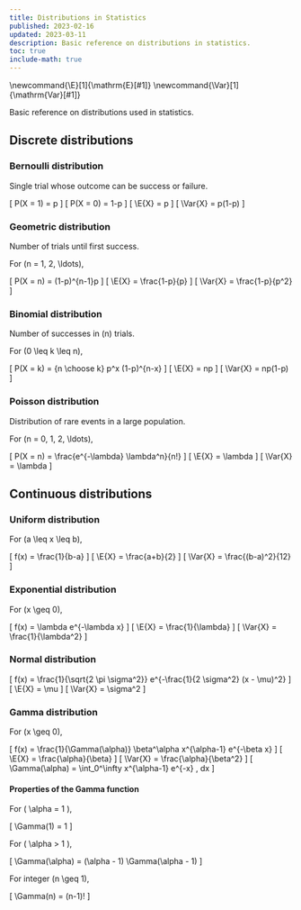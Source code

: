```yaml
---
title: Distributions in Statistics
published: 2023-02-16
updated: 2023-03-11
description: Basic reference on distributions in statistics.
toc: true
include-math: true
---
```


\newcommand{\E}[1]{\mathrm{E}[#1]}
\newcommand{\Var}[1]{\mathrm{Var}[#1]}

Basic reference on distributions used in statistics.

## Discrete distributions

### Bernoulli distribution

Single trial whose outcome can be success or failure.

\[ P(X = 1) = p \]
\[ P(X = 0) = 1-p \]
\[ \E{X} = p \]
\[ \Var{X} = p(1-p) \]

### Geometric distribution

Number of trials until first success.

For \(n = 1, 2, \ldots\),

\[ P(X = n) = (1-p)^{n-1}p \]
\[ \E{X} = \frac{1-p}{p} \]
\[ \Var{X} = \frac{1-p}{p^2} \]

### Binomial distribution

Number of successes in \(n\) trials.

For \(0 \leq k \leq n\),

\[ P(X = k) = {n \choose k} p^x (1-p)^{n-x} \]
\[ \E{X} = np \]
\[ \Var{X} = np(1-p) \]

### Poisson distribution

Distribution of rare events in a large population.

For \(n = 0, 1, 2, \ldots\),

\[ P(X = n) = \frac{e^{-\lambda} \lambda^n}{n!} \]
\[ \E{X} = \lambda \]
\[ \Var{X} = \lambda \]

## Continuous distributions

### Uniform distribution

For \(a \leq x \leq b\),

\[ f(x) = \frac{1}{b-a} \]
\[ \E{X} = \frac{a+b}{2} \]
\[ \Var{X} = \frac{(b-a)^2}{12} \]

### Exponential distribution

For \(x \geq 0\),

\[ f(x) = \lambda e^{-\lambda x} \]
\[ \E{X} = \frac{1}{\lambda} \]
\[ \Var{X} = \frac{1}{\lambda^2} \]

### Normal distribution

\[ f(x) = \frac{1}{\sqrt{2 \pi \sigma^2}} e^{-\frac{1}{2 \sigma^2} (x - \mu)^2} \]
\[ \E{X} = \mu \]
\[ \Var{X} = \sigma^2 \]

### Gamma distribution

For \(x \geq 0\),

\[ f(x) = \frac{1}{\Gamma(\alpha)} \beta^\alpha x^{\alpha-1} e^{-\beta x} \]
\[ \E{X} = \frac{\alpha}{\beta} \]
\[ \Var{X} = \frac{\alpha}{\beta^2} \]
\[ \Gamma(\alpha) = \int_0^\infty x^{\alpha-1} e^{-x} \, dx \]

#### Properties of the Gamma function

For \( \alpha = 1 \),

\[ \Gamma(1) = 1 \]

For \( \alpha > 1 \),

\[ \Gamma(\alpha) = (\alpha - 1) \Gamma(\alpha - 1) \]

For integer \(n \geq 1\),

\[ \Gamma(n) = (n-1)! \]
